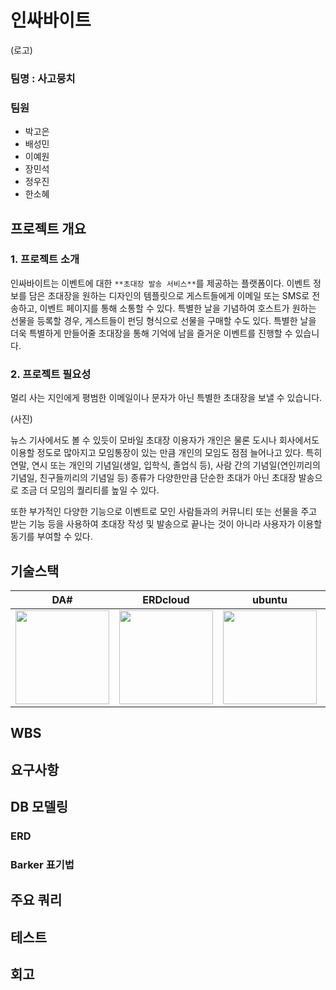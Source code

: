 # 인싸바이트

(로고)

### 팀명 : 사고뭉치

### 팀원

- 박고은
- 배성민
- 이예원
- 장민석
- 정우진
- 한소혜

## 프로젝트 개요

### 1. 프로젝트 소개

인싸바이트는 이벤트에 대한 `**초대장 발송 서비스**`를 제공하는 플랫폼이다.  이벤트 정보를 담은 초대장을 원하는 디자인의 템플릿으로 게스트들에게 이메일 또는 SMS로 전송하고, 이벤트 페이지를 통해 소통할 수 있다. 특별한 날을 기념하여 호스트가 원하는 선물을 등록할 경우, 게스트들이 펀딩 형식으로 선물을 구매할 수도 있다. 특별한 날을 더욱 특별하게 만들어줄 초대장을 통해 기억에 남을 즐거운 이벤트를 진행할 수 있습니다.

### 2. 프로젝트 필요성

멀리 사는 지인에게 평범한 이메일이나 문자가 아닌 특별한 초대장을 보낼 수 있습니다.

(사진)

뉴스 기사에서도 볼 수 있듯이 모바일 초대장 이용자가 개인은 물론 도시나 회사에서도 이용할 정도로 많아지고  모임통장이 있는 만큼 개인의 모임도 점점 늘어나고 있다. 특히 연말, 연시 또는 개인의 기념일(생일, 입학식, 졸업식 등), 사람 간의 기념일(연인끼리의 기념일, 친구들끼리의 기념일 등) 종류가 다양한만큼 단순한 초대가 아닌 초대장 발송으로 조금 더 모임의 퀄리티를 높일 수 있다.

또한 부가적인 다양한 기능으로 이벤트로 모인 사람들과의 커뮤니티 또는 선물을 주고 받는 기능 등을 사용하여 초대장 작성 및 발송으로 끝나는 것이 아니라 사용자가 이용할 동기를 부여할 수 있다.

## 기술스택
|DA#|ERDcloud|ubuntu|mariaDB|
|---|---|---|---|
|<img src="https://github.com/swcamp/vite/blob/main/PNG/Readme/da%23.png" height="150" />|<img src="https://github.com/swcamp/vite/blob/main/PNG/Readme/erdcloud.png" height="150" />|<img src="https://github.com/swcamp/vite/blob/main/PNG/Readme/ubuntu.png" height="150" />|<img src="https://github.com/swcamp/vite/blob/main/PNG/Readme/mariadb.png" height="150" />|   

## WBS

## 요구사항

## DB 모델링

### ERD

### Barker 표기법

## 주요 쿼리

## 테스트

## 회고

